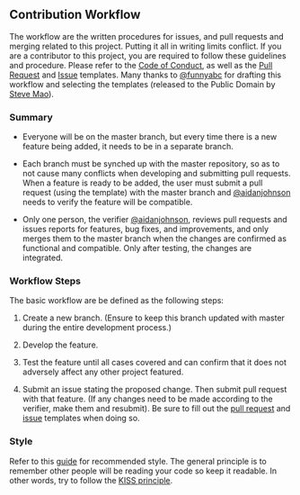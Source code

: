 ## Contribution Workflow

The workflow are the written procedures for issues, and pull requests and merging related to this project. Putting it all in writing limits conflict. If you are a contributor to this project, you are required to follow these guidelines and procedure. Please refer to the 
[Code of Conduct](https://github.com/aidanjohnson/dt7816/blob/master/.github/CODE_OF_CONDUCT.md), as well as the [Pull Request](https://github.com/aidanjohnson/dt7816/blob/master/.github/pull_request_template.md) and [Issue](https://github.com/aidanjohnson/dt7816/blob/master/.github/issue_template.md) templates. Many thanks to [@funnyabc](https://github.com/funnyabc) for drafting this workflow and selecting the templates (released to the Public Domain by [Steve Mao](https://github.com/stevemao/github-issue-templates)).

### Summary

* Everyone will be on the master branch, but every time there is a new feature being added, it needs to be in a separate branch.

* Each branch must be synched up with the master repository, so as to not cause many conflicts when developing and submitting pull requests. When a feature is ready to be added, the user must submit a pull request (using the template) with the master branch and [@aidanjohnson](https://github.com/aidanjohnson) needs to verify the feature will be compatible.

* Only one person, the verifier [@aidanjohnson](https://github.com/aidanjohnson), reviews pull requests and issues reports for features, bug fixes, and improvements, and only merges them to the master branch when the changes are confirmed as functional and compatible. Only after testing, the changes are integrated.

### Workflow Steps

The basic workflow are be defined as the following steps:

1. Create a new branch. (Ensure to keep this branch updated with master during the entire development process.)

2. Develop the feature.

3. Test the feature until all cases covered and can confirm that it does not adversely affect any other project featured.

4. Submit an issue stating the proposed change. Then submit pull request with that feature. (If any changes need to be made according to the verifier, make them and resubmit). Be sure to fill out the [pull request](https://github.com/aidanjohnson/dt7816/blob/master/.github/pull_request_template.md) and [issue](https://github.com/aidanjohnson/dt7816/blob/master/.github/issue_template.md) templates when doing so.

### Style

Refer to this [guide](http://www.montefiore.ulg.ac.be/~piater/Cours/Coding-Style/index.html) for recommended style. The general principle is to remember other people will be reading your code so keep it readable. In other words, try to follow the [KISS principle](https://en.wikipedia.org/wiki/KISS_principle).
